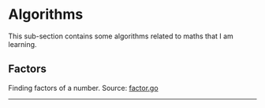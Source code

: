 # Algorithms

This sub-section contains some algorithms related to maths that I am learning.

## Factors

Finding factors of a number.
Source: [factor.go](./factor.go)

---
